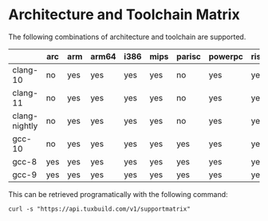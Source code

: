 # Architecture and Toolchain Matrix

The following combinations of architecture and toolchain are supported.

|               | arc | arm | arm64 | i386 | mips | parisc | powerpc | riscv | s390 | sh  | sparc | x86_64 |
| ------------- | --- | --- | ----- | ---- | ---- | ------ | ------- | ----- | ---- | --- | ----- | ------ |
| clang-10      | no  | yes | yes   | yes  | yes  | no     | yes     | yes   | yes  | no  | yes   | yes    |
| clang-11      | no  | yes | yes   | yes  | yes  | no     | yes     | yes   | yes  | no  | yes   | yes    |
| clang-nightly | no  | yes | yes   | yes  | yes  | no     | yes     | yes   | yes  | no  | yes   | yes    |
| gcc-10        | no  | yes | yes   | yes  | yes  | yes    | yes     | yes   | yes  | yes | yes   | yes    |
| gcc-8         | yes | yes | yes   | yes  | yes  | yes    | yes     | yes   | yes  | yes | yes   | yes    |
| gcc-9         | yes | yes | yes   | yes  | yes  | yes    | yes     | yes   | yes  | yes | yes   | yes    |

This can be retrieved programatically with the following command:

```
curl -s "https://api.tuxbuild.com/v1/supportmatrix"
```
